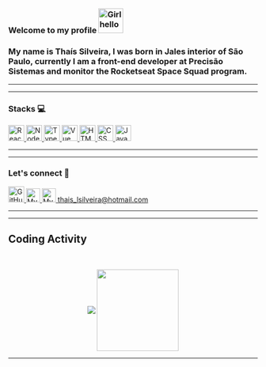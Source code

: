 ### Welcome to my profile <img width="50" src="https://media.tenor.com/images/826b0e88836aef3ff8ad7508098cf3dc/tenor.gif" alt="Girl hello" />

### My name is Thaís Silveira, I was born in Jales interior of São Paulo, currently I am a front-end developer at Precisão Sistemas and monitor the Rocketseat Space Squad program.

----

----

### Stacks :computer:

<a href="https://reactjs.org/">
  <img height="32" src="https://cdn4.iconfinder.com/data/icons/logos-3/600/React.js_logo-512.png" alt="React"/>
</a>
<a href="https://nodejs.org/en/">
  <img height="32" src="https://cdn3.iconfinder.com/data/icons/popular-services-brands/512/node-512.png" alt="Node"/>
</a>
<a href="https://www.typescriptlang.org/">
  <img height="32" src="https://cdn2.iconfinder.com/data/icons/programming-languages-8/64/207_programming-program-language-code-typescript-512.png" alt="TypeScript"/>
</a>
<a href="https://vuejs.org/">
  <img height="32" src="https://cdn4.iconfinder.com/data/icons/logos-and-brands/512/367_Vuejs_logo-512.png" alt="Vue"/>
</a>
<a href="https://www.w3schools.com/html/">
  <img height="32" src="https://cdn0.iconfinder.com/data/icons/HTML5/512/HTML_Logo.png" alt="HTML"/>
</a>
<a href="https://www.w3schools.com/css/">
  <img height="32" src="https://cdn1.iconfinder.com/data/icons/logotypes/32/badge-css-3-512.png" alt="CSS"/>
</a>
<a href="https://www.javascript.com/">
  <img height="32" src="https://cdn2.iconfinder.com/data/icons/designer-skills/128/code-programming-javascript-software-develop-command-language-512.png" alt="JavaScript"/>
</a>


----

----

### Let's connect :electric_plug:
<a href="https://github.com/thaislsilveira">
  <img height="32" src="https://cdn3.iconfinder.com/data/icons/inficons/512/github.png" alt="GitHub"/>
</a>
<a href="https://www.linkedin.com/in/tha%C3%ADs-laine-neves-da-silveira-455113137/">
  <img alt="My linkedin" width="28" src="https://www.flaticon.com/svg/static/icons/svg/1383/1383262.svg" />
</a>
<a href="https://outlook.live.com" target="_blank">
  <img alt="My email" width="28" src="https://www.flaticon.com/svg/vstatic/svg/732/732200.svg?token=exp=1614100029~hmac=8f9ec743ce836e4fac872c5d549cbb2c" />
  thais_lsilveira@hotmail.com
</a>


----

----

## Coding Activity

<br/>

<p align="center">
   <img
      align="center"
      src="https://github-readme-stats.vercel.app/api/top-langs/?username=thaislsilveira&layout=compact&theme=tokyonight"
    />
  <img   
      align="center"
      height="165" 
       src="https://github-readme-stats.vercel.app/api?username=thaislsilveira&show_icons=true&theme=tokyonight"
    />
</p>

----
